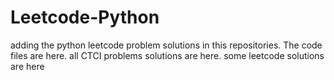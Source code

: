 # Leetcode-Python
adding the python leetcode problem solutions in this repositories. 
The code files are here.
all CTCI problems solutions are here.
some leetcode solutions are here



